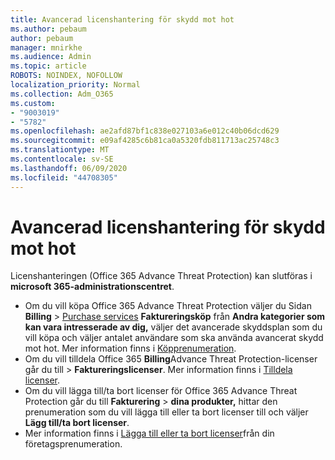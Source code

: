 ```yaml
---
title: Avancerad licenshantering för skydd mot hot
ms.author: pebaum
author: pebaum
manager: mnirkhe
ms.audience: Admin
ms.topic: article
ROBOTS: NOINDEX, NOFOLLOW
localization_priority: Normal
ms.collection: Adm_O365
ms.custom:
- "9003019"
- "5782"
ms.openlocfilehash: ae2afd87bf1c838e027103a6e012c40b06dcd629
ms.sourcegitcommit: e09af4285c6b81ca0a5320fdb811713ac25748c3
ms.translationtype: MT
ms.contentlocale: sv-SE
ms.lasthandoff: 06/09/2020
ms.locfileid: "44708305"
---
```

# <a name="advanced-threat-protection-license-management"></a>Avancerad licenshantering för skydd mot hot

Licenshanteringen (Office 365 Advance Threat Protection) kan slutföras i **microsoft 365-administrationscentret**.

- Om du vill köpa Office 365 Advance Threat Protection väljer du Sidan **Billing**  >  [Purchase services](https://go.microsoft.com/fwlink/p/?linkid=868433) **Faktureringsköp** från **Andra kategorier som kan vara intresserade av dig,** väljer det avancerade skyddsplan som du vill köpa och väljer antalet användare som ska använda avancerat skydd mot hot. Mer information finns i [Köpprenumeration](https://docs.microsoft.com/microsoft-365/commerce/subscriptions/upgrade-to-different-plan).
- Om du vill tilldela Office 365 **Billing**Advance Threat Protection-licenser går du till  >  **Faktureringslicenser**. Mer information finns i [Tilldela licenser](https://docs.microsoft.com/microsoft-365/admin/manage/assign-licenses-to-users).  
- Om du vill lägga till/ta bort licenser för Office 365 Advance Threat Protection går du till **Fakturering**  >  **dina produkter,** hittar den prenumeration som du vill lägga till eller ta bort licenser till och väljer **Lägg till/ta bort licenser**.  
- Mer information finns i [Lägga till eller ta bort licenser](https://docs.microsoft.com/microsoft-365/commerce/licenses/buy-licenses?view=o365-worldwide#add-or-remove-licenses-for-your-business-subscription)från din företagsprenumeration.
